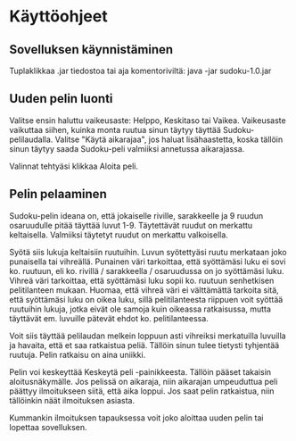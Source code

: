 # Käyttöohjeet

## Sovelluksen käynnistäminen

Tuplaklikkaa .jar tiedostoa tai aja komentoriviltä:
java -jar sudoku-1.0.jar

## Uuden pelin luonti

Valitse ensin haluttu vaikeusaste: Helppo, Keskitaso tai Vaikea.
Vaikeusaste vaikuttaa siihen, kuinka monta ruutua sinun täytyy täyttää Sudoku-pelilaudalla.
Valitse "Käytä aikarajaa", jos haluat lisähaastetta, koska tällöin sinun täytyy saada Sudoku-peli valmiiksi annetussa aikarajassa.

Valinnat tehtyäsi klikkaa Aloita peli.

## Pelin pelaaminen

Sudoku-pelin ideana on, että jokaiselle riville, sarakkeelle ja 9 ruudun osaruudulle pitää täyttää luvut 1-9.
Täytettävät ruudut on merkattu keltaisella. Valmiiksi täytetyt ruudut on merkattu valkoisella.

Syötä siis lukuja keltaisiin ruutuihin. Luvun syötettyäsi ruutu merkataan joko punaisella tai vihreällä.
Punainen väri tarkoittaa, että syöttämäsi luku ei sovi ko. ruutuun, eli ko. rivillä / sarakkeella / osaruudussa on jo syöttämäsi luku.
Vihreä väri tarkoittaa, että syöttämäsi luku sopii ko. ruutuun senhetkisen pelitilanteen mukaan.
Huomaa, että vihreä väri ei välttämättä tarkoita sitä, että syöttämäsi luku on oikea luku, sillä pelitilanteesta riippuen voit syöttää ruutuihin lukuja, jotka eivät ole samoja kuin oikeassa ratkaisussa, mutta täyttävät em. luvuille pätevät ehdot ko. pelitilanteessa.

Voit siis täyttää pelilaudan melkein loppuun asti vihreiksi merkatuilla luvuilla ja havaita, että et saa ratkaistua peliä. Tällöin sinun tulee tietysti tyhjentää ruutuja. Pelin ratkaisu on aina uniikki.

Pelin voi keskeyttää Keskeytä peli -painikkeesta. Tällöin pääset takaisin aloitusnäkymälle.
Jos pelissä on aikaraja, niin aikarajan umpeuduttua peli päättyy ilmoitukseen siitä, että aika loppui.
Jos saat pelin ratkaistua, niin tällöinkin näät ilmoituksen asiasta.

Kummankin ilmoituksen tapauksessa voit joko aloittaa uuden pelin tai lopettaa sovelluksen. 

